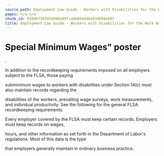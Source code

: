 ```yaml
---
source_path: Employment Law Guide - Workers with Disabilities for the Work Being Performed.md
pages: n/a-n/a
chunk_id: 928d6f307454500a097ca9e8544d0e03d694e697
title: Employment Law Guide - Workers with Disabilities for the Work Being Performed
---
```

# Special Minimum Wages" poster

.

In addition to the recordkeeping requirements imposed on all employers subject to the FLSA, those paying

subminimum wages to workers with disabilities under Section 14(c) must also maintain records regarding the

disabilities of the workers, prevailing wage surveys, work measurements, and individual productivity. See the following for the general FLSA recordkeeping requirements.

Every employer covered by the FLSA must keep certain records. Employers must keep records on wages,

hours, and other information as set forth in the Department of Labor's regulations. Most of this data is the type

that employers generally maintain in ordinary business practice.
